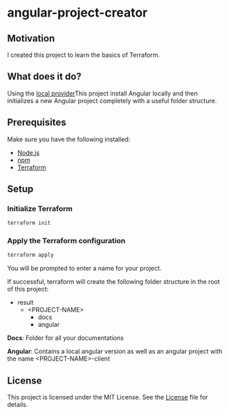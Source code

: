 # angular-project-creator

## Motivation

I created this project to learn the basics of Terraform.

## What does it do?

Using the [local provider](https://registry.terraform.io/providers/hashicorp/local/latest)This project install Angular locally and then initializes a new Angular project completely with a useful folder structure.


## Prerequisites

Make sure you have the following installed:

- [Node.js](https://nodejs.org/en)
- [npm](https://www.npmjs.com/)
- [Terraform](https://www.terraform.io/)

## Setup

### Initialize Terraform

```sh
terraform init
```

### Apply the Terraform configuration

```sh
terraform apply
```

You will be prompted to enter a name for your project.

If successful, terraform will create the following folder structure in the root of this project:

- result
    - \<PROJECT-NAME\>
        - docs
        - angular

**Docs**: Folder for all your documentations

**Angular**: Contains a local angular version as well as an angular project with the name \<PROJECT-NAME\>-client

## License

This project is licensed under the MIT License. See the [License](./LICENSE) file for details.

